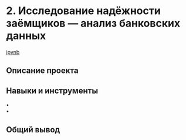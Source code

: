 <a name="lists"><h1>2. Исследование надёжности заёмщиков — анализ банковских данных</h1></a>
[ipynb](https://github.com/natashkaau/portfolio/blob/main/project_1/db80ae87-9f8a-4eea-9ff0-54343dbfaa4e.ipynb)
<a name="lists"><h2>Описание проекта</h2></a>

<a name="lists"><h2>Навыки и инструменты</h2></a>
•  
•
<a name="lists"><h2>Общий вывод</h2></a>

